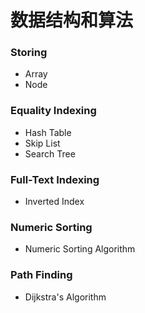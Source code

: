 # 数据结构和算法

### Storing
- Array
- Node

### Equality Indexing
- Hash Table
- Skip List
- Search Tree

### Full-Text Indexing
- Inverted Index

### Numeric Sorting
- Numeric Sorting Algorithm

### Path Finding
- Dijkstra's Algorithm
